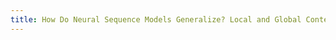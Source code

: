 ```yaml
---
title: How Do Neural Sequence Models Generalize? Local and Global Context Cues for Out-of-Distribution Prediction.
---
```

